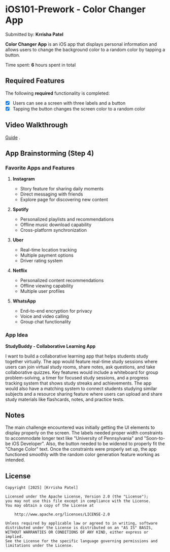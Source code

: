# iOS101-Prework - Color Changer App

Submitted by: **Krrisha Patel**

**Color Changer App** is an iOS app that displays personal information and allows users to change the background color to a random color by tapping a button.

Time spent: **6** hours spent in total

## Required Features

The following **required** functionality is completed:

- [x] Users can see a screen with three labels and a button
- [x] Tapping the button changes the screen color to a random color
 
## Video Walkthrough

[Guide](https://i.imgur.com/LRI5ePr.mp4) .

## App Brainstorming (Step 4)

### Favorite Apps and Features

1. **Instagram**
   - Story feature for sharing daily moments
   - Direct messaging with friends
   - Explore page for discovering new content

2. **Spotify**
   - Personalized playlists and recommendations
   - Offline music download capability
   - Cross-platform synchronization

3. **Uber**
   - Real-time location tracking
   - Multiple payment options
   - Driver rating system

4. **Netflix**
   - Personalized content recommendations
   - Offline viewing capability
   - Multiple user profiles

5. **WhatsApp**
   - End-to-end encryption for privacy
   - Voice and video calling
   - Group chat functionality

### App Idea

**StudyBuddy - Collaborative Learning App**

I want to build a collaborative learning app that helps students study together virtually. The app would feature real-time study sessions where users can join virtual study rooms, share notes, ask questions, and take collaborative quizzes. Key features would include a whiteboard for group problem-solving, a timer for focused study sessions, and a progress tracking system that shows study streaks and achievements. The app would also have a matching system to connect students studying similar subjects and a resource sharing feature where users can upload and share study materials like flashcards, notes, and practice tests.

## Notes

The main challenge encountered was initially getting the UI elements to display properly on the screen. The labels needed proper width constraints to accommodate longer text like "University of Pennsylvania" and "Soon-to-be iOS Developer". Also, the button needed to be widened to properly fit the "Change Color" text. Once the constraints were properly set up, the app functioned smoothly with the random color generation feature working as intended.

## License

    Copyright [2025] [Krrisha Patel]

    Licensed under the Apache License, Version 2.0 (the "License");
    you may not use this file except in compliance with the License.
    You may obtain a copy of the License at

        http://www.apache.org/licenses/LICENSE-2.0

    Unless required by applicable law or agreed to in writing, software
    distributed under the License is distributed on an "AS IS" BASIS,
    WITHOUT WARRANTIES OR CONDITIONS OF ANY KIND, either express or implied.
    See the License for the specific language governing permissions and
    limitations under the License. 
